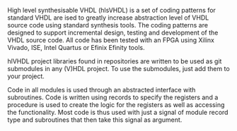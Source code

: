 High level synthesisable VHDL (hlsVHDL) is a set of coding patterns for standard VHDL are ised to greatly increase abstraction level of VHDL source code using standard synthesis tools. The coding patterns are designed to support incremental design, testing and development of the VHDL source code. All code has been tested with an FPGA using Xilinx Vivado, ISE, Intel Quartus or Efinix Efinity tools.

hlVHDL project libraries found in repositories are written to be used as git submodules in any (V)HDL project. To use the submodules, just add them to your project.

Code in all modules is used through an abstracted interface with subroutines. Code is written using records to specify the registers and a procedure is used to create the logic for the registers as well as accessing the functionality. Most code is thus used with just a signal of module record type and subroutines that then take this signal as argument.
